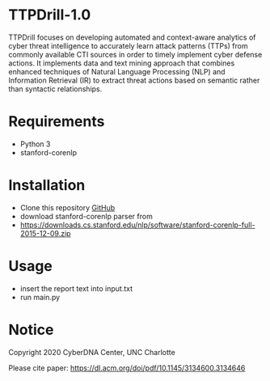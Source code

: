 # TTPDrill-1.0
TTPDrill focuses on developing automated and context-aware analytics of cyber threat intelligence to accurately learn attack patterns (TTPs) from commonly available CTI sources in order to timely implement cyber defense actions. It implements data and text mining approach that combines enhanced techniques of Natural Language Processing (NLP) and Information Retrieval (IR) to extract threat actions based on semantic rather than syntactic relationships. 

# Requirements
* Python 3
* stanford-corenlp 

# Installation

* Clone this repository
  [GitHub](https://github.com/mpurba1/TTPDrill-0.3.git)  
* download stanford-corenlp parser from
* https://downloads.cs.stanford.edu/nlp/software/stanford-corenlp-full-2015-12-09.zip

# Usage 

* insert the report text into input.txt
* run main.py

# Notice
Copyright 2020 CyberDNA Center, UNC Charlotte

Please cite paper: https://dl.acm.org/doi/pdf/10.1145/3134600.3134646
